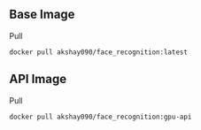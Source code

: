 ## Base Image
Pull
```
docker pull akshay090/face_recognition:latest
```

## API Image
Pull 
```
docker pull akshay090/face_recognition:gpu-api
```